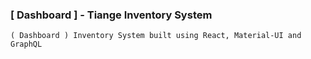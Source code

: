 ### [ Dashboard ] - Tiange Inventory System

```
( Dashboard ) Inventory System built using React, Material-UI and GraphQL
```
